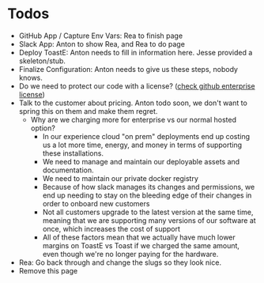 # Todos

* GitHub App / Capture Env Vars: Rea to finish page
* Slack App: Anton to show Rea, and Rea to do page
* Deploy ToastE: Anton needs to fill in information here. Jesse provided a skeleton/stub.
* Finalize Configuration: Anton needs to give us these steps, nobody knows.
* Do we need to protect our code with a license? \([check github enterprise license](https://enterprise.github.com/license)\)
* Talk to the customer about pricing. Anton todo soon, we don't want to spring this on them and make them regret.
  * Why are we charging more for enterprise vs our normal hosted option?
    * In our experience cloud "on prem" deployments end up costing us a lot more time, energy, and money in terms of supporting these installations. 
    * We need to manage and maintain our deployable assets and documentation.
    * We need to maintain our private docker registry
    * Because of how slack manages its changes and permissions, we end up needing to stay on the bleeding edge of their changes in order to onboard new customers
    * Not all customers upgrade to the latest version at the same time, meaning that we are supporting many versions of our software at once, which increases the cost of support
    * All of these factors mean that we actually have much lower margins on ToastE vs Toast if we charged the same amount, even though we're no longer paying for the hardware.
* Rea: Go back through and change the slugs so they look nice.
* Remove this page



